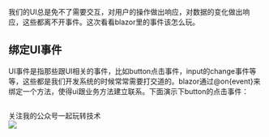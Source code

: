 我们的UI总是免不了需要交互，对用户的操作做出响应，对数据的变化做出响应，这些都离不开事件。这次看看blazor里的事件该怎么玩。
## 绑定UI事件
UI事件是指那些跟UI相关的事件，比如button点击事件，input的change事件等等，这些都是我们开发系统的时候常常需要打交道的。blazor通过@on{event}来绑定一个方法，使得ui跟业务方法建立联系。下面演示下button的点击事件：
```

```
    
关注我的公众号一起玩转技术   
![](https://s1.ax1x.com/2020/06/29/NfQjds.jpg)